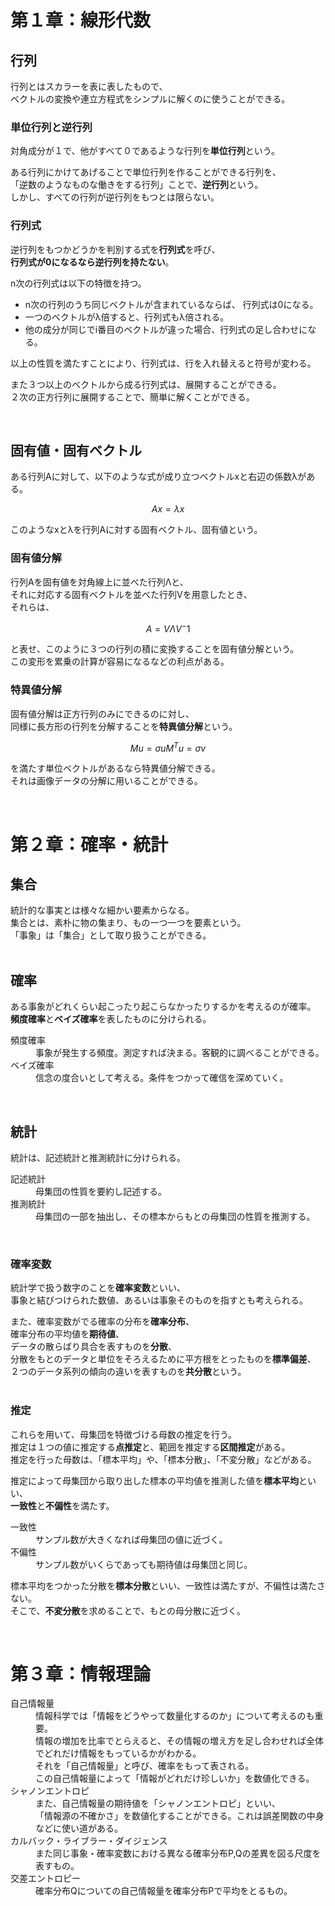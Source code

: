 # 第１章：線形代数
## 行列
行列とはスカラーを表に表したもので、  
ベクトルの変換や連立方程式をシンプルに解くのに使うことができる。

### 単位行列と逆行列
対角成分が１で、他がすべて０であるような行列を**単位行列**という。

ある行列にかけてあげることで単位行列を作ることができる行列を、  
「逆数のようなものな働きをする行列」ことで、**逆行列**という。  
しかし、すべての行列が逆行列をもつとは限らない。

### 行列式
逆行列をもつかどうかを判別する式を**行列式**を呼び、  
**行列式が0になるなら逆行列を持たない**。  

n次の行列式は以下の特徴を持つ。
- n次の行列のうち同じベクトルが含まれているならば、 行列式は0になる。
- 一つのベクトルがλ倍すると、行列式もλ倍される。
- 他の成分が同じでi番目のベクトルが違った場合、行列式の足し合わせになる。  

以上の性質を満たすことにより、行列式は、行を入れ替えると符号が変わる。

また３つ以上のベクトルから成る行列式は、展開することができる。  
２次の正方行列に展開することで、簡単に解くことができる。

</br>

## 固有値・固有ベクトル  
ある行列Aに対して、以下のような式が成り立つベクトルxと右辺の係数λがある。
```math
  Ax = λx
```
このようなxとλを行列Aに対する固有ベクトル、固有値という。

### 固有値分解
行列Aを固有値を対角線上に並べた行列Λと、</br>
それに対応する固有ベクトルを並べた行列Vを用意したとき、</br>
それらは、
 ```math
  A = VΛV{^-1}
 ```
 と表せ、このように３つの行列の積に変換することを固有値分解という。</br>
この変形を累乗の計算が容易になるなどの利点がある。</br>

### 特異値分解
固有値分解は正方行列のみにできるのに対し、</br>
同様に長方形の行列を分解することを**特異値分解**という。
```math
  Mu = σu
  M{^T}u = σv
```
を満たす単位ベクトルがあるなら特異値分解できる。</br>
それは画像データの分解に用いることができる。

</br>

# 第２章：確率・統計
## 集合
統計的な事実とは様々な細かい要素からなる。  
集合とは、素朴に物の集まり、もの一つ一つを要素という。  
「事象」は「集合」として取り扱うことができる。  
</br>
## 確率
ある事象がどれくらい起こったり起こらなかったりするかを考えるのが確率。</br>
**頻度確率**と**ベイズ確率**を表したものに分けられる。
<dl>
<dt>頻度確率</dt>
<dd>事象が発生する頻度。測定すれば決まる。客観的に調べることができる。</dd>
<dt>ベイズ確率</dt>
<dd>信念の度合いとして考える。条件をつかって確信を深めていく。</dd>
</dl>
</br>
 
## 統計
統計は、記述統計と推測統計に分けられる。</br>
<dl>
  <dt>記述統計</dt><dd>母集団の性質を要約し記述する。</dd>
  <dt>推測統計</dt><dd>母集団の一部を抽出し、その標本からもとの母集団の性質を推測する。</dd>
</dl>
</br>

### 確率変数
統計学で扱う数字のことを**確率変数**といい、</br>
事象と結びつけられた数値、あるいは事象そのものを指すとも考えられる。</br>

また、確率変数がでる確率の分布を**確率分布**、</br>
確率分布の平均値を**期待値**、</br>
データの散らばり具合を表すものを**分散**、</br>
分散をもとのデータと単位をそろえるために平方根をとったものを**標準偏差**、</br>
２つのデータ系列の傾向の違いを表すものを**共分散**という。</br>
</br>
### 推定 
これらを用いて、母集団を特徴づける母数の推定を行う。</br>
推定は１つの値に推定する**点推定**と、範囲を推定する**区間推定**がある。</br>
推定を行った母数は、「標本平均」や、「標本分散」、「不変分散」などがある。</br>

推定によって母集団から取り出した標本の平均値を推測した値を**標本平均**といい、</br>
**一致性**と**不偏性**を満たす。</br>
<dl>
  <dt>一致性</dt><dd>サンプル数が大きくなれば母集団の値に近づく。</dd>
  <dt>不偏性</dt><dd>サンプル数がいくらであっても期待値は母集団と同じ。</dd>
</dl>

標本平均をつかった分散を**標本分散**といい、一致性は満たすが、不偏性は満たさない。</br>
そこで、**不変分散**を求めることで、もとの母分散に近づく。</br>

</br>

<h1>第３章：情報理論</h1>
  <dl>
    <dt>自己情報量</dt>
    <dd>
      情報科学では「情報をどうやって数量化するのか」について考えるのも重要。</br>
      情報の増加を比率でとらえると、その情報の増え方を足し合わせれば全体でどれだけ情報をもっているかがわかる。</br>
      それを「自己情報量」と呼び、確率をもって表される。</br>
      この自己情報量によって「情報がどれだけ珍しいか」を数値化できる。</br>
     </dd>
    <dt>シャノンエントロピ</dt>
     <dd>
      また、自己情報量の期待値を「シャノンエントロピ」といい、</br>
      「情報源の不確かさ」を数値化することができる。これは誤差関数の中身などに使い道がある。</br>
     </dd>
    <dt>カルバック・ライブラー・ダイジェンス</dt>
    <dd>
      また同じ事象・確率変数における異なる確率分布P,Qの差異を図る尺度を表すもの。</br>
    </dd>
    <dt>交差エントロピー</dt>  
    <dd>
      確率分布Qについての自己情報量を確率分布Pで平均をとるもの。</br>
    </dd>
  </dl>
